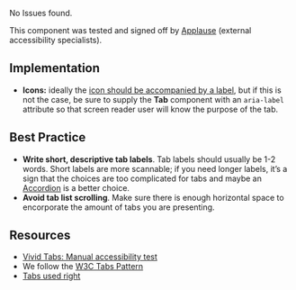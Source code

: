 <div class="a11y-test">
  <vwc-icon name="check-solid" connotation="success" size="1"></vwc-icon> 
  <div>
    <p>No Issues found.</p>
    <p>This component was tested and signed off by <a href="https://www.applause.com/">Applause</a> (external accessibility specialists).</p>
  </div>
</div>

## Implementation

- **Icons:** ideally the [icon should be accompanied by a label](https://www.nngroup.com/articles/icon-usability/), but if this is not the case, be sure to supply the **Tab** component with an `aria-label` attribute so that screen reader user will know the purpose of the tab.

## Best Practice

- **Write short, descriptive tab labels**. Tab labels should usually be 1-2 words. Short labels are more scannable; if you need longer labels, it’s a sign that the choices are too complicated for tabs and maybe an [Accordion](/components/accordion/) is a better choice.
- **Avoid tab list scrolling**. Make sure there is enough horizontal space to encorporate the amount of tabs you are presenting.

## Resources

- [Vivid Tabs: Manual accessibility test](https://docs.google.com/spreadsheets/d/1otYxVmPqu2YcPHWBNIJg73W7xNXF4amoTZBuN_6D8C0/edit?gid=1175911860#gid=1175911860)
- We follow the [W3C Tabs Pattern](https://www.w3.org/WAI/ARIA/apg/patterns/tabs/)
- [Tabs used right](https://www.nngroup.com/articles/tabs-used-right/)
